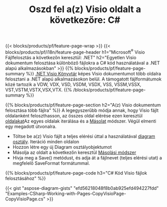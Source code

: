 ﻿---
title: "Oszd fel a(z) Visio oldalt a következőre: C#"
url: /hu/net/splitter/
description: C# forráskód, amely elmagyarázza, hogyan lehet Microsoft Visio fájlt több fájlra felosztani a Visual C#.NET alkalmazásokban
---
{{< blocks/products/pf/feature-page-wrap >}}
{{< blocks/products/pf/i18n/feature-page-header h1="Microsoft<sup>&reg;</sup> Visio Fájlfelosztás a következőn keresztül: .NET" h2="Egyetlen Visio dokumentum felosztása különböző fájlokra a C# kód használatával a .NET alapú alkalmazásokban" >}}
{{% blocks/products/pf/feature-page-summary %}}
[.NET Visio Könyvtár](/diagram/net/) képes Visio dokumentumot több oldalra felosztani a .NET alapú alkalmazásokon belül. A támogatott fájlformátumok közé tartozik a VDW, VDX, VSD, VSDM, VSDX, VSS, VSSM,VSSX, VST,VSTM,VSTX,VSX,VTX.
{{% /blocks/products/pf/feature-page-summary %}}

{{% blocks/products/pf/feature-page-section h2="A(z) Visio dokumentum felosztása több fájlra" %}}
A legegyszerűbb módja annak, hogy Visio fájlt oldalanként feloszthasson, az összes oldal elérése ezen keresztül [oldalakat](https://apireference.aspose.com/diagram/net/aspose.diagram/diagram/properties/pages)Az egyes oldalak iterálása és a [Másolat](https://apireference.aspose.com/diagram/net/aspose.diagram/page/methods/copy) módszer. Végül elmenti egy megadott útvonalra. 

+ Töltse be a(z) Visio fájlt a teljes elérési úttal a használatával [diagram osztály](https://apireference.aspose.com/diagram/net/aspose.diagram/diagram).
Iteráció minden oldalon
+ Hozzon létre egy új Diagram osztályobjektumot
+ Másolja az oldalt a következőn keresztül [Másolási módszer](https://apireference.aspose.com/diagram/net/aspose.diagram/page/methods/copy)
+ Hívja meg a Save() metódust, és adja át a fájlnevet (teljes elérési utat) a megfelelő SaveFormat formátummal.

{{% blocks/products/pf/feature-page-code h3="C# Kód Visio fájlok felosztásához" %}}

{{< gist "aspose-diagram-gists" "efd56218048f8b0ab925efd494227fdd" "Examples-CSharp-Working-with-Pages-CopyVisioPage-CopyVisioPage.cs" >}}
